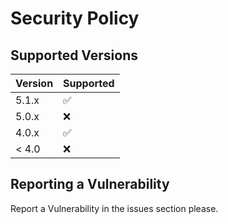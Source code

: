 # Security Policy

## Supported Versions

| Version | Supported          |
| ------- | ------------------ |
| 5.1.x   | ✅
| 5.0.x   | ❌                |
| 4.0.x   | ✅
| < 4.0   | ❌                |

## Reporting a Vulnerability

Report a Vulnerability in the issues section please.
